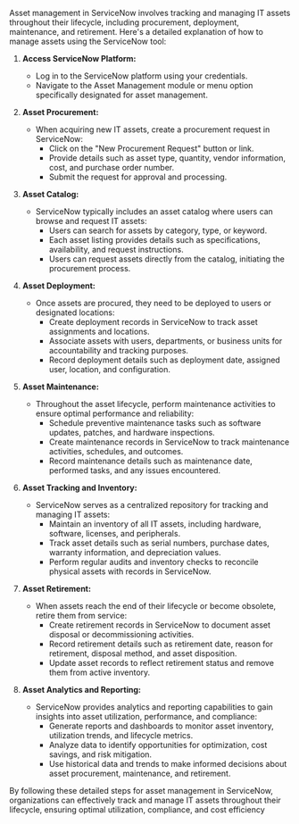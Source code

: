 Asset management in ServiceNow involves tracking and managing IT assets throughout their lifecycle, including procurement, deployment, maintenance, and retirement. Here's a detailed explanation of how to manage assets using the ServiceNow tool:

1. **Access ServiceNow Platform:**
   - Log in to the ServiceNow platform using your credentials.
   - Navigate to the Asset Management module or menu option specifically designated for asset management.

2. **Asset Procurement:**
   - When acquiring new IT assets, create a procurement request in ServiceNow:
     - Click on the "New Procurement Request" button or link.
     - Provide details such as asset type, quantity, vendor information, cost, and purchase order number.
     - Submit the request for approval and processing.

3. **Asset Catalog:**
   - ServiceNow typically includes an asset catalog where users can browse and request IT assets:
     - Users can search for assets by category, type, or keyword.
     - Each asset listing provides details such as specifications, availability, and request instructions.
     - Users can request assets directly from the catalog, initiating the procurement process.

4. **Asset Deployment:**
   - Once assets are procured, they need to be deployed to users or designated locations:
     - Create deployment records in ServiceNow to track asset assignments and locations.
     - Associate assets with users, departments, or business units for accountability and tracking purposes.
     - Record deployment details such as deployment date, assigned user, location, and configuration.

5. **Asset Maintenance:**
   - Throughout the asset lifecycle, perform maintenance activities to ensure optimal performance and reliability:
     - Schedule preventive maintenance tasks such as software updates, patches, and hardware inspections.
     - Create maintenance records in ServiceNow to track maintenance activities, schedules, and outcomes.
     - Record maintenance details such as maintenance date, performed tasks, and any issues encountered.

6. **Asset Tracking and Inventory:**
   - ServiceNow serves as a centralized repository for tracking and managing IT assets:
     - Maintain an inventory of all IT assets, including hardware, software, licenses, and peripherals.
     - Track asset details such as serial numbers, purchase dates, warranty information, and depreciation values.
     - Perform regular audits and inventory checks to reconcile physical assets with records in ServiceNow.

7. **Asset Retirement:**
   - When assets reach the end of their lifecycle or become obsolete, retire them from service:
     - Create retirement records in ServiceNow to document asset disposal or decommissioning activities.
     - Record retirement details such as retirement date, reason for retirement, disposal method, and asset disposition.
     - Update asset records to reflect retirement status and remove them from active inventory.

8. **Asset Analytics and Reporting:**
   - ServiceNow provides analytics and reporting capabilities to gain insights into asset utilization, performance, and compliance:
     - Generate reports and dashboards to monitor asset inventory, utilization trends, and lifecycle metrics.
     - Analyze data to identify opportunities for optimization, cost savings, and risk mitigation.
     - Use historical data and trends to make informed decisions about asset procurement, maintenance, and retirement.

By following these detailed steps for asset management in ServiceNow, organizations can effectively track and manage IT assets throughout their lifecycle, ensuring optimal utilization, compliance, and cost efficiency
